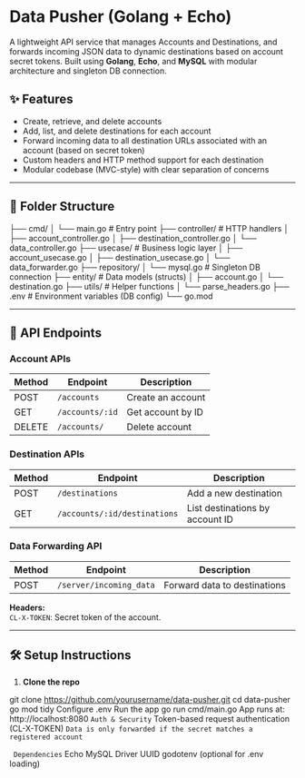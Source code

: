 # Data Pusher (Golang + Echo)

A lightweight API service that manages Accounts and Destinations, and forwards incoming JSON data to dynamic destinations based on account secret tokens. Built using **Golang**, **Echo**, and **MySQL** with modular architecture and singleton DB connection.

## ✨ Features

- Create, retrieve, and delete accounts
- Add, list, and delete destinations for each account
- Forward incoming data to all destination URLs associated with an account (based on secret token)
- Custom headers and HTTP method support for each destination
- Modular codebase (MVC-style) with clear separation of concerns

---

## 📁 Folder Structure

├── cmd/
│ └── main.go # Entry point
├── controller/ # HTTP handlers
│ ├── account_controller.go
│ ├── destination_controller.go
│ └── data_controller.go
├── usecase/ # Business logic layer
│ ├── account_usecase.go
│ ├── destination_usecase.go
│ └── data_forwarder.go
├── repository/
│ └── mysql.go # Singleton DB connection
├── entity/ # Data models (structs)
│ ├── account.go
│ └── destination.go
├── utils/ # Helper functions
│ └── parse_headers.go
├── .env # Environment variables (DB config)
└── go.mod



---

## 🧪 API Endpoints

### Account APIs

| Method | Endpoint           | Description           |
|--------|--------------------|-----------------------|
| POST   | `/accounts`        | Create an account     |
| GET    | `/accounts/:id`    | Get account by ID     |
| DELETE | `/accounts/`    | Delete account        |

### Destination APIs

| Method | Endpoint                          | Description                |
|--------|-----------------------------------|----------------------------|
| POST   | `/destinations`                   | Add a new destination      |
| GET    | `/accounts/:id/destinations`      | List destinations by account ID |

### Data Forwarding API

| Method | Endpoint              | Description                  |
|--------|-----------------------|------------------------------|
| POST   | `/server/incoming_data` | Forward data to destinations |

**Headers:**  
`CL-X-TOKEN`: Secret token of the account.

---

## 🛠️ Setup Instructions

1. **Clone the repo**

git clone https://github.com/yourusername/data-pusher.git
cd data-pusher
go mod tidy
Configure .env
Run the app
go run cmd/main.go
App runs at: http://localhost:8080
`Auth & Security`
Token-based request authentication (CL-X-TOKEN)
`Data is only forwarded if the secret matches a registered account`

` Dependencies`
Echo
MySQL Driver
UUID
godotenv (optional for .env loading)



